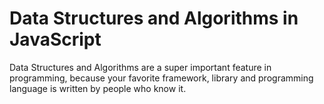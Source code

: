 # Data Structures and Algorithms in JavaScript

Data Structures and Algorithms are a super important feature in programming, because your favorite framework, library and programming language is written by people who know it.